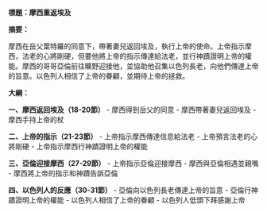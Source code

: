 **標題：摩西重返埃及**

**摘要：**

摩西在岳父葉特羅的同意下，帶著妻兒返回埃及，執行上帝的使命。上帝指示摩西，法老的心將剛硬，但要他將上帝的指示傳達給法老，並行神蹟證明上帝的權能。摩西的哥哥亞倫前往曠野迎接他，並協助他召集以色列長老，向他們傳達上帝的旨意。以色列人相信了上帝的眷顧，並期待上帝的拯救。

**大綱：**

**一、摩西返回埃及（18-20節）**
    - 摩西得到岳父的同意
    - 摩西帶著妻兒返回埃及
    - 摩西手持上帝的杖

**二、上帝的指示（21-23節）**
    - 上帝指示摩西傳達信息給法老
    - 上帝預言法老的心將剛硬
    - 上帝指示摩西行神蹟證明上帝的權能

**三、亞倫迎接摩西（27-29節）**
    - 上帝指示亞倫迎接摩西
    - 摩西與亞倫相遇並親嘴
    - 摩西將上帝的指示和神蹟告訴亞倫

**四、以色列人的反應（30-31節）**
    - 亞倫向以色列長老傳達上帝的旨意
    - 亞倫行神蹟證明上帝的權能
    - 以色列人相信了上帝的眷顧
    - 以色列人低頭下拜感謝上帝